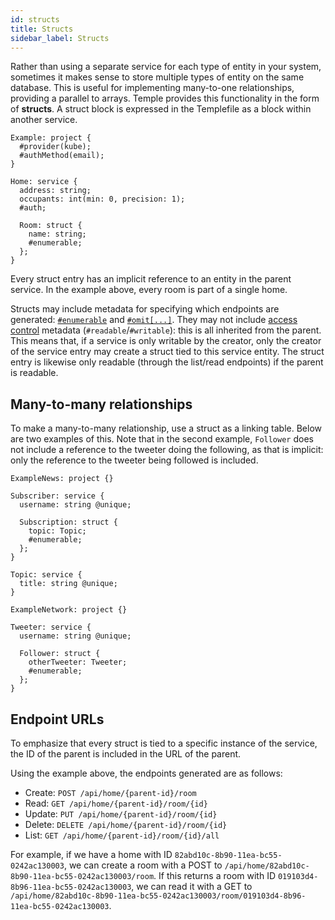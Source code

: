 ```yaml
---
id: structs
title: Structs
sidebar_label: Structs
---
```


Rather than using a separate service for each type of entity in your system, sometimes it makes sense to store multiple types of entity on the same database.
This is useful for implementing many-to-one relationships, providing a parallel to arrays.
Temple provides this functionality in the form of **structs**.
A struct block is expressed in the Templefile as a block within another service.

```templefile {11-14}
Example: project {
  #provider(kube);
  #authMethod(email);
}

Home: service {
  address: string;
  occupants: int(min: 0, precision: 1);
  #auth;

  Room: struct {
    name: string;
    #enumerable;
  };
}
```

Every struct entry has an implicit reference to an entity in the parent service.
In the example above, every room is part of a single home.

Structs may include metadata for specifying which endpoints are generated: [`#enumerable`](enumeration) and [`#omit[...]`](omitting-endpoints).
They may not include [access control](access-control) metadata (`#readable`/`#writable`): this is all inherited from the parent.
This means that, if a service is only writable by the creator, only the creator of the service entry may create a struct tied to this service entity.
The struct entry is likewise only readable (through the list/read endpoints) if the parent is readable.

## Many-to-many relationships

To make a many-to-many relationship, use a struct as a linking table.
Below are two examples of this.
Note that in the second example, `Follower` does not include a reference to the tweeter doing the following, as that is implicit: only the reference to the tweeter being followed is included.

```templefile {7}
ExampleNews: project {}

Subscriber: service {
  username: string @unique;

  Subscription: struct {
    topic: Topic;
    #enumerable;
  };
}

Topic: service {
  title: string @unique;
}
```

```templefile {7}
ExampleNetwork: project {}

Tweeter: service {
  username: string @unique;

  Follower: struct {
    otherTweeter: Tweeter;
    #enumerable;
  };
}
```

## Endpoint URLs

To emphasize that every struct is tied to a specific instance of the service, the ID of the parent is included in the URL of the parent.

Using the example above, the endpoints generated are as follows:

- Create: `POST /api/home/{parent-id}/room`
- Read: `GET /api/home/{parent-id}/room/{id}`
- Update: `PUT /api/home/{parent-id}/room/{id}`
- Delete: `DELETE /api/home/{parent-id}/room/{id}`
- List: `GET /api/home/{parent-id}/room/{id}/all`

For example, if we have a home with ID `82abd10c-8b90-11ea-bc55-0242ac130003`, we can create a room with a POST to `/api/home/82abd10c-8b90-11ea-bc55-0242ac130003/room`.
If this returns a room with ID `019103d4-8b96-11ea-bc55-0242ac130003`, we can read it with a GET to `/api/home/82abd10c-8b90-11ea-bc55-0242ac130003/room/019103d4-8b96-11ea-bc55-0242ac130003`.
